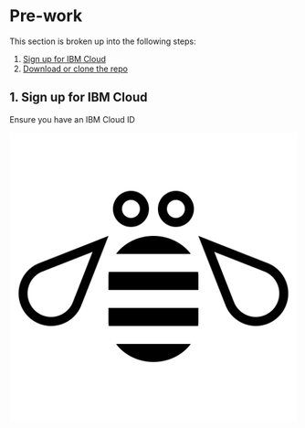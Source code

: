 # Pre-work

This section is broken up into the following steps:

1. [Sign up for IBM Cloud](pre-work.md#1-sign-up-for-ibm-cloud)
2. [Download or clone the repo](pre-work.md#2-download-or-clone-the-repo)

## 1. Sign up for IBM Cloud

Ensure you have an IBM Cloud ID

![Cloud Sign up](../assets/bee.png)
